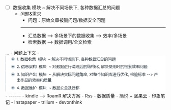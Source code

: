 - [ ] 数据收集  模块  ~ 解决不同场景下, 各种数据汇总的问题
    - 问题&需求
        - 问题：原始文章被删问题/数据安全问题
        - ---
        - 汇总数据  --> 多场景下的数据收集 --> 效率/多场景
        - 检索数据  --> 数据调用/全文检索
        
...
    - 问题上下文
        - ![](../images/OsJYZOyTcC.png?)
    - ------
    - kindle --> RoamR 解决方案
    - Rss
    - 数据质量
    - 简悦 + 坚果云
    - 印象笔记
    - Instapaper
    - trilium
    - devonthink
